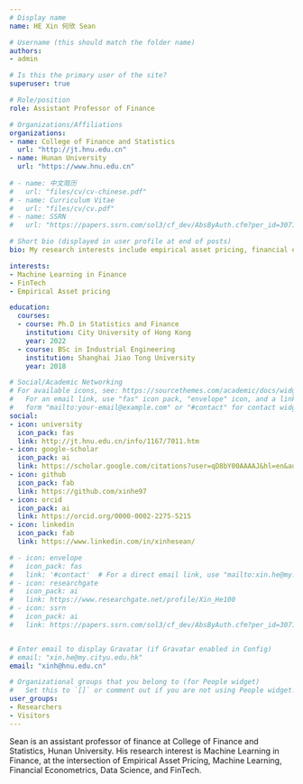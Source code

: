 ```yaml
---
# Display name
name: HE Xin 何欣 Sean

# Username (this should match the folder name)
authors:
- admin

# Is this the primary user of the site?
superuser: true

# Role/position
role: Assistant Professor of Finance

# Organizations/Affiliations
organizations:
- name: College of Finance and Statistics
  url: "http://jt.hnu.edu.cn"
- name: Hunan University
  url: "https://www.hnu.edu.cn"
  
# - name: 中文简历
#   url: "files/cv/cv-chinese.pdf"
# - name: Curriculum Vitae
#   url: "files/cv/cv.pdf"
# - name: SSRN
#   url: "https://papers.ssrn.com/sol3/cf_dev/AbsByAuth.cfm?per_id=3071233"

# Short bio (displayed in user profile at end of posts)
bio: My research interests include empirical asset pricing, financial econometrics and machine learning.

interests:
- Machine Learning in Finance
- FinTech
- Empirical Asset pricing

education:
  courses:
  - course: Ph.D in Statistics and Finance
    institution: City University of Hong Kong
    year: 2022
  - course: BSc in Industrial Engineering
    institution: Shanghai Jiao Tong University
    year: 2018

# Social/Academic Networking
# For available icons, see: https://sourcethemes.com/academic/docs/widgets/#icons
#   For an email link, use "fas" icon pack, "envelope" icon, and a link in the
#   form "mailto:your-email@example.com" or "#contact" for contact widget.
social:
- icon: university
  icon_pack: fas
  link: http://jt.hnu.edu.cn/info/1167/7011.htm
- icon: google-scholar
  icon_pack: ai
  link: https://scholar.google.com/citations?user=qD8bY00AAAAJ&hl=en&authuser=2
- icon: github
  icon_pack: fab
  link: https://github.com/xinhe97
- icon: orcid
  icon_pack: ai
  link: https://orcid.org/0000-0002-2275-5215
- icon: linkedin
  icon_pack: fab
  link: https://www.linkedin.com/in/xinhesean/

# - icon: envelope
#   icon_pack: fas
#   link: '#contact'  # For a direct email link, use "mailto:xin.he@my.cityu.edu.hk".
# - icon: researchgate
#   icon_pack: ai
#   link: https://www.researchgate.net/profile/Xin_He100
# - icon: ssrn
#   icon_pack: ai
#   link: https://papers.ssrn.com/sol3/cf_dev/AbsByAuth.cfm?per_id=3071233


# Enter email to display Gravatar (if Gravatar enabled in Config)
# email: "xin.he@my.cityu.edu.hk"
email: "xinh@hnu.edu.cn"

# Organizational groups that you belong to (for People widget)
#   Set this to `[]` or comment out if you are not using People widget.  
user_groups:
- Researchers
- Visitors
---
```


Sean is an assistant professor of finance at College of Finance and Statistics, Hunan University.
His research interest is Machine Learning in Finance, at the intersection of Empirical Asset Pricing, Machine Learning, Financial Econometrics, Data Science, and FinTech.
